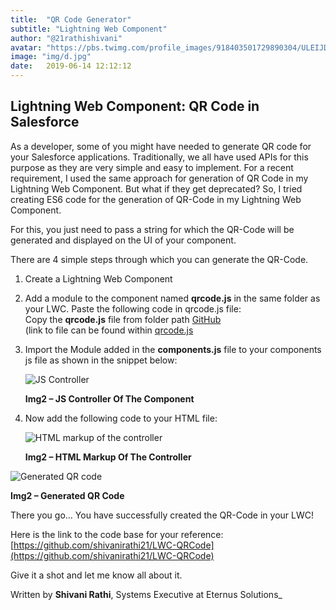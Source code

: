 ```yaml
---
title:  "QR Code Generator"
subtitle: "Lightning Web Component"
author: "@21rathishivani"
avatar: "https://pbs.twimg.com/profile_images/918403501729890304/ULEIJDfY_400x400.jpg"
image: "img/d.jpg"
date:   2019-06-14 12:12:12
---
```

Lightning Web Component: QR Code in Salesforce
----------------------------------------------

As a developer, some of you might have needed to generate QR code for your Salesforce applications. Traditionally, we all have used APIs for this purpose as they are very simple and easy to implement. For a recent requirement, I used the same approach for generation of QR Code in my Lightning Web Component. But what if they get deprecated? So, I tried creating ES6 code for the generation of QR-Code in my Lightning Web Component.  
  
For this, you just need to pass a string for which the QR-Code will be generated and displayed on the UI of your component.  
  
There are 4 simple steps through which you can generate the QR-Code.  

1.  Create a Lightning Web Component
2.  Add a module to the component named **qrcode.js** in the same folder as your LWC. Paste the following code in qrcode.js file:  
    Copy the **qrcode.js** file from folder path [GitHub](https://github.com/shivanirathi21/LWC-QRCode)  
    (link to file can be found within [qrcode.js](https://github.com/shivanirathi21/LWC-QRCode/blob/master/qrcode.js)  
    
3.  Import the Module added in the **components.js** file to your components js file as shown in the snippet below:  
      
      
    ![JS Controller](https://www.eternussolutions.com/wp-content/uploads/2019/06/QR_code1.png)
    
    **Img2 – JS Controller Of The Component**  
      
    
      
    
4.  Now add the following code to your HTML file:  
      
      
    ![HTML markup of the controller](https://www.eternussolutions.com/wp-content/uploads/2019/06/QR_code2.png)
    
    **Img2 – HTML Markup Of The Controller**  
      
![Generated QR code](https://www.eternussolutions.com/wp-content/uploads/2019/06/QR_code3.png)

**Img2 – Generated QR Code**  
  
There you go… You have successfully created the QR-Code in your LWC!  
  
Here is the link to the code base for your reference: [https://github.com/shivanirathi21/LWC-QRCode](https://github.com/shivanirathi21/LWC-QRCode)  
  
Give it a shot and let me know all about it.  
  
  
  
Written by **Shivani Rathi**, Systems Executive at Eternus Solutions_
